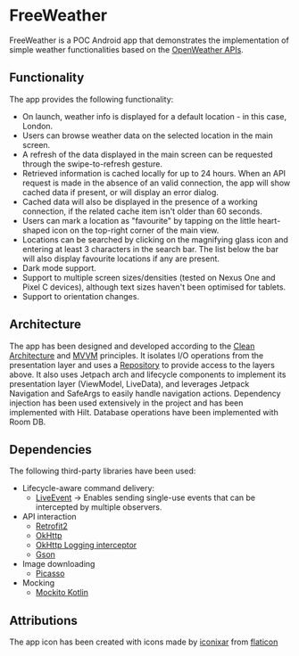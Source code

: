 # FreeWeather

FreeWeather is a POC Android app that demonstrates the implementation of simple weather functionalities based on the [OpenWeather APIs](https://openweathermap.org/current).

## Functionality

The app provides the following functionality:
- On launch, weather info is displayed for a default location - in this case, London.
- Users can browse weather data on the selected location in the main screen.
- A refresh of the data displayed in the main screen can be requested through the swipe-to-refresh gesture.
- Retrieved information is cached locally for up to 24 hours. When an API request is made in the absence of an valid connection, the app will show cached data if present, or will display an error dialog.
- Cached data will also be displayed in the presence of a working connection, if the related cache item isn't older than 60 seconds.
- Users can mark a location as "favourite" by tapping on the little heart-shaped icon on the top-right corner of the main view.
- Locations can be searched by clicking on the magnifying glass icon and entering at least 3 characters in the search bar. The list below the bar will also display favourite locations if any are present.
- Dark mode support.
- Support to multiple screen sizes/densities (tested on Nexus One and Pixel C devices), although text sizes haven't been optimised for tablets.
- Support to orientation changes.

## Architecture

The app has been designed and developed according to the [Clean Architecture](https://blog.cleancoder.com/uncle-bob/2012/08/13/the-clean-architecture.html) and [MVVM](https://developer.android.com/jetpack/guide) principles. It isolates I/O operations from the presentation layer and uses a [Repository](https://developer.android.com/jetpack/guide#fetch-data) to provide access to the layers above.
It also uses Jetpach arch and lifecycle components to implement its presentation layer (ViewModel, LiveData), and leverages Jetpack Navigation and SafeArgs to easily handle navigation actions.
Dependency injection has been used extensively in the project and has been implemented with Hilt. Database operations have been implemented with Room DB.

## Dependencies

The following third-party libraries have been used:
- Lifecycle-aware command delivery:
  - [LiveEvent](https://github.com/hadilq/LiveEvent) -> Enables sending single-use events that can be intercepted by multiple observers.
- API interaction
  - [Retrofit2](https://square.github.io/retrofit/)
  - [OkHttp](https://square.github.io/okhttp/)
  - [OkHttp Logging interceptor](https://github.com/square/okhttp/tree/master/okhttp-logging-interceptor)
  - [Gson](https://github.com/google/gson)
- Image downloading
  - [Picasso](https://github.com/square/picasso)
- Mocking
  - [Mockito Kotlin](https://github.com/mockito/mockito-kotlin)
  
## Attributions

The app icon has been created with icons made by [iconixar](https://www.flaticon.com/authors/iconixar) from [flaticon](https://www.flaticon.com/)
  
